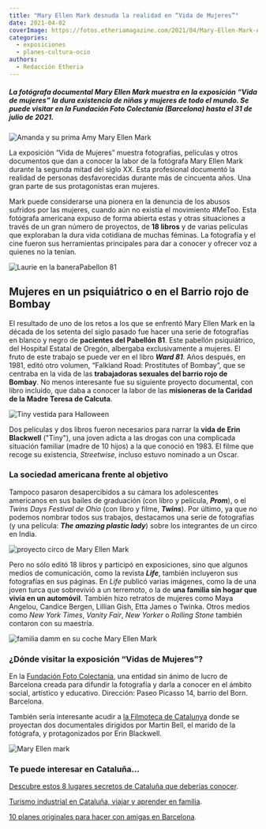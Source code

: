 ```yaml
---
title: "Mary Ellen Mark desnuda la realidad en “Vida de Mujeres”"
date: 2021-04-02
coverImage: https://fotos.etheriamagazine.com/2021/04/Mary-Ellen-Mark-Amanda-y-su-prima-Amy-1990.jpg
categories: 
  - exposiciones
  - planes-cultura-ocio
authors: 
  - Redacción Etheria
---
```


##### La fotógrafa documental Mary Ellen Mark muestra en la exposición “Vida de mujeres” la dura existencia de niñas y mujeres de todo el mundo. Se puede visitar en la Fundación Foto Colectania (Barcelona) hasta el 31 de julio de 2021.

![Amanda y su prima Amy Mary Ellen Mark](https://fotos.etheriamagazine.com/2021/04/Mary-Ellen-Mark-Amanda-y-su-prima-Amy-1990.jpg "Amanda y su prima Amy. Valdese, Carolina del Norte, Estados Unidos, 1990. © Mary Ellen Mark")

La exposición “Vida de Mujeres” muestra fotografías, películas y otros documentos que 
dan a conocer la labor de la fotógrafa Mary Ellen Mark durante la segunda mitad del 
siglo XX. Esta profesional documentó la realidad de personas desfavorecidas durante más 
de cincuenta años. Una gran parte de sus protagonistas eran mujeres. 

Mark puede considerarse una pionera en la denuncia de los abusos sufridos por las 
mujeres, cuando aún no existía el movimiento #MeToo. Esta fotógrafa americana expuso de 
forma abierta estas y otras situaciones a través de un gran número de proyectos, de **18 
libros** y de varias películas que exploraban la dura vida cotidiana de muchas féminas. 
La fotografía y el cine fueron sus herramientas principales para dar a conocer y ofrecer 
voz a quienes no la tenían. 

![Laurie en la baneraPabellon 81](https://fotos.etheriamagazine.com/2021/04/Mary-Ellen-Mark-Laurie-Pabellon-81.jpg "Laurie en la bañera, Pabellón 81, Hospital del Estado de Oregón. Salem, Oregón, Estados Unidos, 1976. © Mary Ellen Mark")

## Mujeres en un psiquiátrico o en el Barrio rojo de Bombay 

El resultado de uno de los retos a los que se enfrentó Mary Ellen Mark en la década de 
los setenta del siglo pasado fue hacer una serie de fotografías en blanco y negro de 
**pacientes del Pabellón 81**. Este pabellón psiquiátrico, del Hospital Estatal de 
Oregón, albergaba exclusivamente a mujeres. El fruto de este trabajo se puede ver en el 
libro **_Ward 81_**. Años después, en 1981, editó otro volumen, “Falkland Road: 
Prostitutes of Bombay”, que se centraba en la vida de las **trabajadoras sexuales del 
barrio rojo de Bombay**. No menos interesante fue su siguiente proyecto documental, con 
libro incluido, que daba a conocer la labor de las **misioneras de la Caridad de la 
Madre Teresa de Calcuta**. 

![Tiny vestida para Halloween](https://fotos.etheriamagazine.com/2021/04/Mary-Ellen-Mark-tiny-Halloween-1983.jpg "Tiny vestida para Halloween. Seattle, Washington, Estados Unidos, 1983. © Mary Ellen Mark")

Dos películas y dos libros fueron necesarios para narrar la **vida de Erin Blackwell** 
("Tiny"), una joven adicta a las drogas con una complicada situación familiar (madre de 
10 hijos) a la que conoció en 1983. El filme que recoge su existencia, _Streetwise_, 
incluso estuvo nominado a un Oscar. 

### La sociedad americana frente al objetivo

Tampoco pasaron desapercibidos a su cámara los adolescentes americanos en sus bailes de 
graduación (con libro y película, _**Prom**_), o el _Twins Days Festival de Ohio_ (con 
libro y filme, **_Twins_**). Por último, ya que no podemos nombrar todos sus trabajos, 
destacamos una serie de fotografías (y una película: _**The amazing plastic lady**_) 
sobre los integrantes de un circo en India. 

![proyecto circo de Mary Ellen Mark](https://fotos.etheriamagazine.com/2021/04/Mary-Ellen-Mark-Hipopotamo-e-interprete.jpg "Hipopótamo e intérprete, Great Rayman Circus. Madrás, India, 1989. © Mary Ellen Mark")

Pero no sólo editó 18 libros y participó en exposiciones, sino que algunos medios de 
comunicación, como la revista _**Life**_, también incluyeron sus fotografías en sus 
páginas. En _Life_ publicó varias imágenes, como la de una joven turca que sobrevivió a 
un terremoto, o la de **una familia sin hogar que vivía en un automóvil**. También hizo 
retratos de mujeres como Maya Angelou, Candice Bergen, Lillian Gish, Etta James o 
Twinka. Otros medios como _New York Times_, _Vanity Fair_, _New Yorker_ o _Rolling 
Stone_ también contaron con su maestría. 

![familia damm en su coche Mary Ellen Mark](https://fotos.etheriamagazine.com/2021/04/Mary-Ellen-familia-Damm-en-su-coche.jpg "La familia Damm en su coche. Los Ángeles, California, Estados Unidos, 1987. © Mary Ellen Mark")

### ¿Dónde visitar la exposición “Vidas de Mujeres”?

En la [Fundación Foto 
Colectania](http://fotocolectania.org/es/tags/47/mary-ellen-mark-vidas-de-mujeres), una 
entidad sin ánimo de lucro de Barcelona creada para difundir la fotografía y darla a 
conocer en el ámbito social, artístico y educativo. Dirección: Paseo Picasso 14, barrio 
del Born. Barcelona. 

También sería interesante acudir a [la Filmoteca de 
Catalunya](https://www.filmoteca.cat/web/es/node/43630) donde se proyectan dos 
documentales dirigidos por Martin Bell, el marido de la fotógrafa, y protagonizados por 
Erin Blackwell. 

![Mary Ellen  mark](https://fotos.etheriamagazine.com/2021/04/Mary-Ellen-fotografa-americana.jpg "Mary Ellen Mark con su Leica en Central Park. 1970. Fotógrafo desconocido.")

### Te puede interesar en Cataluña...

[Descubre estos 8 lugares secretos de Cataluña que deberías 
conocer](https://etheriamagazine.com/2021/02/22/lugares-secretos-de-cataluna-que-visitar/). 

[Turismo industrial en Cataluña, viajar y aprender en 
familia](https://etheriamagazine.com/2019/12/18/planes-familiares-en-barcelona-y-tarragona-turismo-industrial/). 

[10 planes originales para hacer con amigas en 
Barcelona](https://etheriamagazine.com/2021/03/10/10-planes-originales-con-amigas-en-barcelona/).
